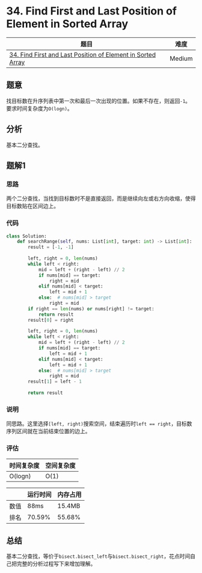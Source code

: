 # 34. Find First and Last Position of Element in Sorted Array

| 题目 | 难度 |
| ---- | ---- |
| [34. Find First and Last Position of Element in Sorted Array](https://leetcode.com/problems/find-first-and-last-position-of-element-in-sorted-array/) | Medium |

## 题意

找目标数在升序列表中第一次和最后一次出现的位置。如果不存在，则返回`-1`。要求时间复杂度为`O(logn)`。

## 分析

基本二分查找。

## 题解1

### 思路

两个二分查找，当找到目标数时不是直接返回，而是继续向左或右方向收缩，使得目标数贴在区间边上。

### 代码

```python
class Solution:
    def searchRange(self, nums: List[int], target: int) -> List[int]:
        result = [-1, -1]
        
        left, right = 0, len(nums)
        while left < right:
            mid = left + (right - left) // 2
            if nums[mid] == target:
                right = mid
            elif nums[mid] < target:
                left = mid + 1
            else:  # nums[mid] > target
                right = mid
        if right == len(nums) or nums[right] != target:
            return result
        result[0] = right
        
        left, right = 0, len(nums)
        while left < right:
            mid = left + (right - left) // 2
            if nums[mid] == target:
                left = mid + 1
            elif nums[mid] < target:
                left = mid + 1
            else:  # nums[mid] > target
                right = mid
        result[1] = left - 1
        
        return result
```

### 说明

同思路。这里选择`[left, right)`搜索空间，结束遍历时`left == right`，目标数序列区间就在当前结束位置的边上。

### 评估

| 时间复杂度 | 空间复杂度 |
| ---- | ---- |
| O(logn) | O(1) |

| | 运行时间 | 内存占用 |
| ---- | ---- | ---- |
| 数值 | 88ms | 15.4MB |
| 排名 | 70.59% | 55.68% |

## 总结

基本二分查找，等价于`bisect.bisect_left`与`bisect.bisect_right`，花点时间自己把完整的分析过程写下来增加理解。
